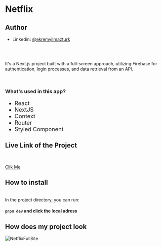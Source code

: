 <h1>Netflix</h1>


## Author
- Linkedin: [@ekremyilmazturk](https://www.linkedin.com/in/ekrem-yilmazturk/)

<br>
<br>

<p> It's a Next.js project built with a full-screen approach, utilizing Firebase for authentication, login processes, and data retrieval from an API. </p>

<br>

<h3>What's used in this app?</h3>
<ul style="font-size: 18px;">
  <li>React</li>
  <li>NextJS</li>
  <li>Context</li>
  <li>Router</li>
  <li>Styled Component</li>
</ul>


<h2>Live Link of the Project</h2>

<br>

[Clik Me](https://netflix-nextjs-five.vercel.app/)


 
<h2>How to install</h2>


<br>
In the project directory, you can run:

#### `pnpm dev`   and click the local adress

<h2>How does my project look</h2>

![NetflixFullSite](https://github.com/ekrem18/ekrem18/assets/130497212/aeb85481-1e67-41fe-85c3-798bafd8130f)
